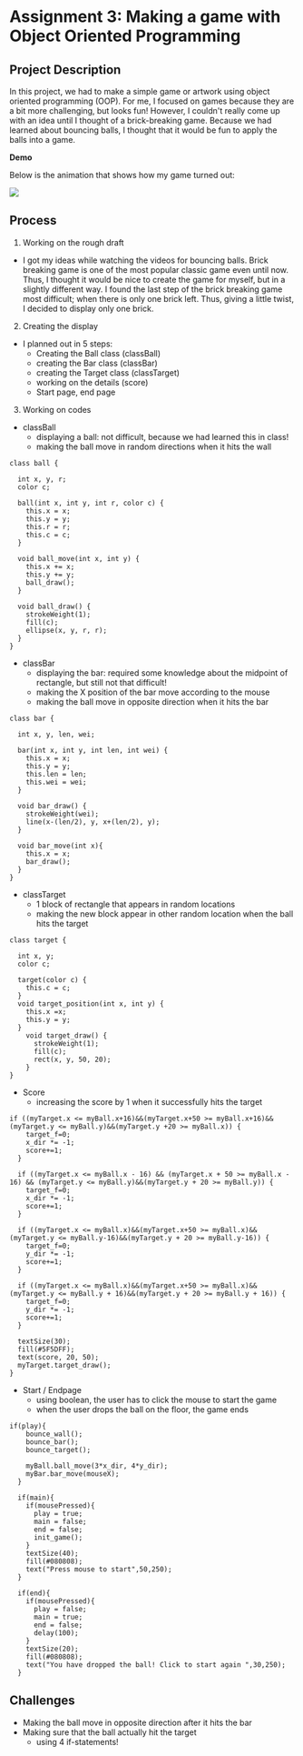 # Assignment 3: Making a game with Object Oriented Programming 

## Project Description
In this project, we had to make a simple game or artwork using object oriented programming (OOP). For me, I focused on games because they are a bit more challenging, but looks fun! However, I couldn't really come up with an idea until I thought of a brick-breaking game. Because we had learned about bouncing balls, I thought that it would be fun to apply the balls into a game.

**Demo**

Below is the animation that shows how my game turned out:

![](images/gameDemo.gif)

## Process
1) Working on the rough draft
- I got my ideas while watching the videos for bouncing balls. Brick breaking game is one of the most popular classic game even until now. Thus, I thought it would be nice to create the game for myself, but in a slightly different way. I found the last step of the brick breaking game most difficult; when there is only one brick left. Thus, giving a little twist, I decided to display only one brick. 
2) Creating the display
- I planned out in 5 steps:
  - Creating the Ball class (classBall)
  - creating the Bar class (classBar)
  - creating the Target class (classTarget)
  - working on the details (score)
  - Start page, end page
3) Working on codes

- classBall
  - displaying a ball: not difficult, because we had learned this in class!
  - making the ball move in random directions when it hits the wall
  
```
class ball {

  int x, y, r;
  color c;

  ball(int x, int y, int r, color c) {
    this.x = x;
    this.y = y;
    this.r = r;
    this.c = c;
  }

  void ball_move(int x, int y) {
    this.x += x;
    this.y += y;
    ball_draw();
  }

  void ball_draw() {
    strokeWeight(1);
    fill(c);
    ellipse(x, y, r, r);
  }
}
```

- classBar
  - displaying the bar: required some knowledge about the midpoint of rectangle, but still not that difficult!
  - making the X position of the bar move according to the mouse
  - making the ball move in opposite direction when it hits the bar
  
```
class bar {

  int x, y, len, wei;

  bar(int x, int y, int len, int wei) {
    this.x = x;
    this.y = y;
    this.len = len;
    this.wei = wei;
  }

  void bar_draw() {
    strokeWeight(wei);
    line(x-(len/2), y, x+(len/2), y);
  }
  
  void bar_move(int x){
    this.x = x;
    bar_draw();
  }
}
```
  
- classTarget
  - 1 block of rectangle that appears in random locations
  - making the new block appear in other random location when the ball hits the target
  
```
class target {

  int x, y;
  color c;

  target(color c) {
    this.c = c;
  }
  void target_position(int x, int y) {
    this.x =x;
    this.y = y;
  }
    void target_draw() {
      strokeWeight(1);
      fill(c);
      rect(x, y, 50, 20);
    }
}
```
  
- Score
  - increasing the score by 1 when it successfully hits the target
```
if ((myTarget.x <= myBall.x+16)&&(myTarget.x+50 >= myBall.x+16)&&(myTarget.y <= myBall.y)&&(myTarget.y +20 >= myBall.x)) {
    target_f=0;
    x_dir *= -1;
    score+=1;
  }

  if ((myTarget.x <= myBall.x - 16) && (myTarget.x + 50 >= myBall.x - 16) && (myTarget.y <= myBall.y)&&(myTarget.y + 20 >= myBall.y)) {
    target_f=0;
    x_dir *= -1;
    score+=1;
  }

  if ((myTarget.x <= myBall.x)&&(myTarget.x+50 >= myBall.x)&&(myTarget.y <= myBall.y-16)&&(myTarget.y + 20 >= myBall.y-16)) {
    target_f=0;
    y_dir *= -1;
    score+=1;
  }

  if ((myTarget.x <= myBall.x)&&(myTarget.x+50 >= myBall.x)&&(myTarget.y <= myBall.y + 16)&&(myTarget.y + 20 >= myBall.y + 16)) {
    target_f=0;
    y_dir *= -1;
    score+=1;
  }
  
  textSize(30);
  fill(#5F5DFF);
  text(score, 20, 50);
  myTarget.target_draw();
}
```
  
- Start / Endpage
  - using boolean, the user has to click the mouse to start the game
  - when the user drops the ball on the floor, the game ends
```
if(play){
    bounce_wall();
    bounce_bar();
    bounce_target();

    myBall.ball_move(3*x_dir, 4*y_dir);
    myBar.bar_move(mouseX);
  }
  
  if(main){
    if(mousePressed){
      play = true;
      main = false;
      end = false;
      init_game();
    }
    textSize(40);
    fill(#080808);
    text("Press mouse to start",50,250);
  }
  
  if(end){
    if(mousePressed){
      play = false;
      main = true;
      end = false;
      delay(100);
    }
    textSize(20);
    fill(#080808);
    text("You have dropped the ball! Click to start again ",30,250);
  }
```


## Challenges
- Making the ball move in opposite direction after it hits the bar
- Making sure that the ball actually hit the target
  - using 4 if-statements!

